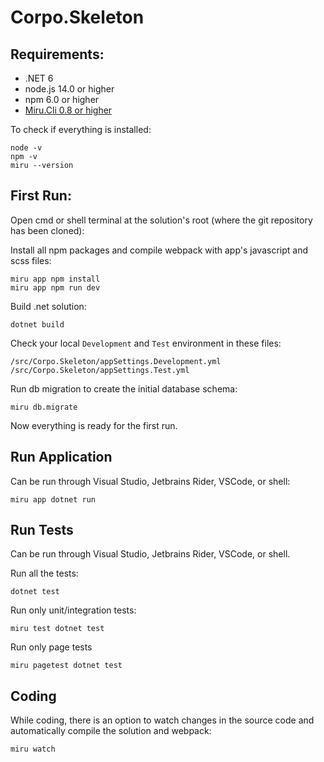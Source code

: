 # Corpo.Skeleton

## Requirements:

* .NET 6
* node.js 14.0 or higher
* npm 6.0 or higher
* [Miru.Cli 0.8 or higher](https://mirufx.github.io/Introduction/GettingStarted.html#installing)

To check if everything is installed:

```shell
node -v
npm -v
miru --version
```

## First Run:

Open cmd or shell terminal at the solution's root (where the git repository has been cloned):

Install all npm packages and compile webpack with app's javascript and scss files:

```shell
miru app npm install
miru app npm run dev
```

Build .net solution:
```shell
dotnet build
```

Check your local `Development` and `Test` environment in these files:
```
/src/Corpo.Skeleton/appSettings.Development.yml
/src/Corpo.Skeleton/appSettings.Test.yml
```

Run db migration to create the initial database schema:
```shell
miru db.migrate
```

Now everything is ready for the first run.

## Run Application

Can be run through Visual Studio, Jetbrains Rider, VSCode, or shell:
```shell
miru app dotnet run
```

## Run Tests

Can be run through Visual Studio, Jetbrains Rider, VSCode, or shell.

Run all the tests:

```shell
dotnet test
```

Run only unit/integration tests:

```shell
miru test dotnet test
```

Run only page tests

```shell
miru pagetest dotnet test
```

## Coding

While coding, there is an option to watch changes in the source code and automatically compile the solution and webpack:

```shell
miru watch
```
